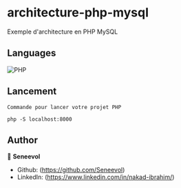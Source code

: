 # architecture-php-mysql

Exemple d'architecture en PHP MySQL

## Languages

![PHP](https://img.shields.io/badge/PHP-777BB4?style=for-the-badge&logo=php&logoColor=white)

## Lancement

```
Commande pour lancer votre projet PHP

php -S localhost:8000
```

## Author

👤 **Seneevol**

- Github: (https://github.com/Seneevol)
- LinkedIn: (https://www.linkedin.com/in/nakad-ibrahim/)
